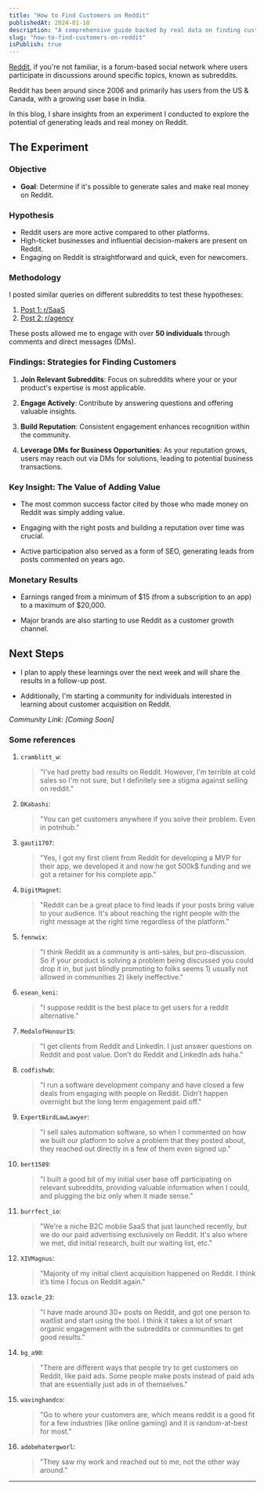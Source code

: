 ```yaml
---
title: "How to Find Customers on Reddit"
publishedAt: 2024-01-10
description: "A comprehensive guide backed by real data on finding customers and making money on Reddit."
slug: "how-to-find-customers-on-reddit"
isPublish: true
---
```


[Reddit](https://www.reddit.com), if you're not familiar, is a forum-based social network where users participate in discussions around specific topics, known as subreddits.

Reddit has been around since 2006 and primarily has users from the US & Canada, with a growing user base in India.

In this blog, I share insights from an experiment I conducted to explore the potential of generating leads and real money on Reddit.

## The Experiment

### Objective
- **Goal**: Determine if it's possible to generate sales and make real money on Reddit.

### Hypothesis
- Reddit users are more active compared to other platforms.
- High-ticket businesses and influential decision-makers are present on Reddit.
- Engaging on Reddit is straightforward and quick, even for newcomers.

### Methodology
I posted similar queries on different subreddits to test these hypotheses:
1. [Post 1: r/SaaS](https://www.reddit.com/r/SaaS/comments/192kvdy/do_people_really_get_customers_on_reddit/)
2. [Post 2: r/agency](https://www.reddit.com/r/agency/comments/192ryth/does_anyone_here_generate_leads_from_reddit/)

These posts allowed me to engage with over **50 individuals** through comments and direct messages (DMs).

### Findings: Strategies for Finding Customers

1. **Join Relevant Subreddits**: Focus on subreddits where your or your product's expertise is most applicable.

2. **Engage Actively**: Contribute by answering questions and offering valuable insights.

3. **Build Reputation**: Consistent engagement enhances recognition within the community.

4. **Leverage DMs for Business Opportunities**: As your reputation grows, users may reach out via DMs for solutions, leading to potential business transactions.

### Key Insight: The Value of Adding Value
- The most common success factor cited by those who made money on Reddit was simply adding value.

- Engaging with the right posts and building a reputation over time was crucial.

- Active participation also served as a form of SEO, generating leads from posts commented on years ago.

### Monetary Results
- Earnings ranged from a minimum of $15 (from a subscription to an app) to a maximum of $20,000.

- Major brands are also starting to use Reddit as a customer growth channel.

## Next Steps

- I plan to apply these learnings over the next week and will share the results in a follow-up post.

- Additionally, I'm starting a community for individuals interested in learning about customer acquisition on Reddit.

*Community Link: [Coming Soon]*

### Some references

1. `cramblitt_w`:
   > "I've had pretty bad results on Reddit. However, I'm terrible at cold sales so I'm not sure, but I definitely see a stigma against selling on reddit."

2. `DKabashi`:
   > "You can get customers anywhere if you solve their problem. Even in potnhub."

3. `gauti1707`:
   > "Yes, I got my first client from Reddit for developing a MVP for their app, we developed it and now he got 500k$ funding and we got a retainer for his complete app."

4. `DigitMagnet`:
   > "Reddit can be a great place to find leads if your posts bring value to your audience. It's about reaching the right people with the right message at the right time regardless of the platform."

5. `fennwix`:
   > "I think Reddit as a community is anti-sales, but pro-discussion. So if your product is solving a problem being discussed you could drop it in, but just blindly promoting to folks seems 1) usually not allowed in communities 2) likely ineffective."

6. `esean_keni`:
   > "I suppose reddit is the best place to get users for a reddit alternative."

7. `MedalofHonour15`:
   > "I get clients from Reddit and LinkedIn. I just answer questions on Reddit and post value. Don’t do Reddit and LinkedIn ads haha."

8. `codfishwb`:
   > "I run a software development company and have closed a few deals from engaging with people on Reddit. Didn’t happen overnight but the long term engagement paid off."

9. `ExpertBirdLawLawyer`:
   > "I sell sales automation software, so when I commented on how we built our platform to solve a problem that they posted about, they reached out directly in a few of them even signed up."

10. `bert1589`:
    > "I built a good bit of my initial user base off participating on relevant subreddits, providing valuable information when I could, and plugging the biz only when it made sense."

11. `burrfect_io`:
    > "We're a niche B2C mobile SaaS that just launched recently, but we do our paid advertising exclusively on Reddit. It's also where we met, did initial research, built our waiting list, etc."

12. `XIVMagnus`:
    > "Majority of my initial client acquisition happened on Reddit. I think it’s time I focus on Reddit again."

13. `ozacle_23`:
    > "I have made around 30+ posts on Reddit, and got one person to waitlist and start using the tool. I think it takes a lot of smart organic engagement with the subreddits or communities to get good results."

14. `bg_a90`:
    > "There are different ways that people try to get customers on Reddit, like paid ads. Some people make posts instead of paid ads that are essentially just ads in of themselves."

15. `wavinghandco`:
    > "Go to where your customers are, which means reddit is a good fit for a few industries (like online gaming) and it is random-at-best for most."

16. `adobehatergworl`:
    > "They saw my work and reached out to me, not the other way around."

---
